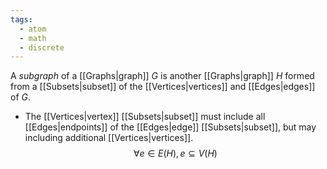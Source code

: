 ```yaml
---
tags:
  - atom
  - math
  - discrete
---
```

A *subgraph* of a [[Graphs|graph]] $G$ is another [[Graphs|graph]] $H$ formed from a [[Subsets|subset]] of the [[Vertices|vertices]] and [[Edges|edges]] of $G$.
- The [[Vertices|vertex]] [[Subsets|subset]] must include all [[Edges|endpoints]] of the [[Edges|edge]] [[Subsets|subset]], but may including additional [[Vertices|vertices]].
  $$\forall e \in E(H), e \subseteq V(H)  $$
